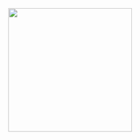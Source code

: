 <img src ="https://github.com/prachimanani01/Indian_flag/assets/144036679/37617aab-a9a8-4b9a-bd1b-9180b8ede7fd" width=250px>
